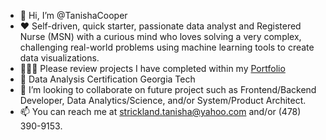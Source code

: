 - 👋 Hi, I’m @TanishaCooper
- ❤️ Self-driven, quick starter, passionate data analyst and Registered Nurse (MSN) with a curious mind who loves solving a very complex, challenging real-world problems using machine learning tools to create data visualizations.
- 👩🏾‍💻 Please review projects I have completed within my [Portfolio](https://creative-paprenjak-19acff.netlify.app/)
- 🌱 Data Analysis Certification Georgia Tech
- 💞️ I’m looking to collaborate on future project such as Frontend/Backend Developer, Data Analytics/Science, and/or System/Product Architect. 
- 📫 You can reach me at strickland.tanisha@yahoo.com and/or (478) 390-9153.

<!---
TanishaCooper/TanishaCooper is a ✨ special ✨ repository because its `README.md` (this file) appears on your GitHub profile.
You can click the Preview link to take a look at your changes.
--->
